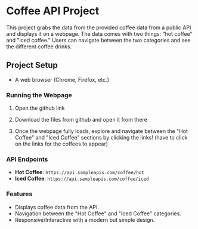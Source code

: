 # Coffee API Project

This project grabs the data from the provided coffee data from a public API and displays it on a webpage. The data comes with two things: "hot coffee" and "iced coffee." Users can navigate between the two categories and see the different coffee drinks.

## Project Setup

- A web browser (Chrome, Firefox, etc.)

### Running the Webpage

1. Open the github link

2. Download the files from github and open it from there
  
3. Once the webpage fully loads, explore and navigate between the "Hot Coffee" and "Iced Coffee" sections by clicking the links! (have to click on the links for the coffees to appear)

### API Endpoints

- **Hot Coffee**: `https://api.sampleapis.com/coffee/hot`
- **Iced Coffee**: `https://api.sampleapis.com/coffee/iced`

### Features

- Displays coffee data from the API.
- Navigation between the "Hot Coffee" and "Iced Coffee" categories.
- Responsive/Interactive with a modern but simple design.
